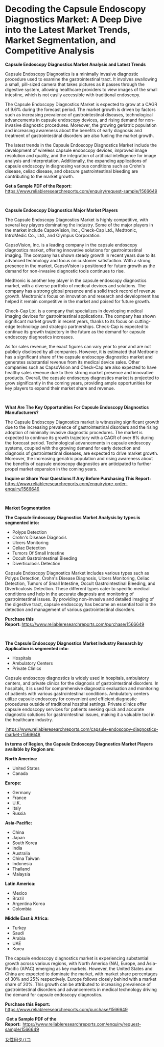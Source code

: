 <p><h1>Decoding the Capsule Endoscopy Diagnostics Market: A Deep Dive into the Latest Market Trends, Market Segmentation, and Competitive Analysis</h1></p><p><strong>Capsule Endoscopy Diagnostics Market Analysis and Latest Trends</strong></p>
<p><p>Capsule Endoscopy Diagnostics is a minimally invasive diagnostic procedure used to examine the gastrointestinal tract. It involves swallowing a small, pill-sized camera that takes pictures as it passes through the digestive system, allowing healthcare providers to view images of the small intestine, which is not easily accessible with traditional endoscopy.</p><p>The Capsule Endoscopy Diagnostics Market is expected to grow at a CAGR of 9.6% during the forecast period. The market growth is driven by factors such as increasing prevalence of gastrointestinal diseases, technological advancements in capsule endoscopy devices, and rising demand for non-invasive diagnostic procedures. Moreover, the growing geriatric population and increasing awareness about the benefits of early diagnosis and treatment of gastrointestinal disorders are also fueling the market growth.</p><p>The latest trends in the Capsule Endoscopy Diagnostics Market include the development of wireless capsule endoscopy devices, improved image resolution and quality, and the integration of artificial intelligence for image analysis and interpretation. Additionally, the expanding applications of capsule endoscopy in diagnosing various conditions such as Crohn's disease, celiac disease, and obscure gastrointestinal bleeding are contributing to the market growth.</p></p>
<p><strong>Get a Sample PDF of the Report:&nbsp;</strong> <a href="https://www.reliableresearchreports.com/enquiry/request-sample/1566649">https://www.reliableresearchreports.com/enquiry/request-sample/1566649</a></p>
<p>&nbsp;</p>
<p><strong>Capsule Endoscopy Diagnostics Major Market Players</strong></p>
<p><p>The Capsule Endoscopy Diagnostics Market is highly competitive, with several key players dominating the industry. Some of the major players in the market include CapsoVision, Inc., Check-Cap Ltd., Medtronic, IntroMedic Co., Ltd., and Olympus Corporation.</p><p>CapsoVision, Inc. is a leading company in the capsule endoscopy diagnostics market, offering innovative solutions for gastrointestinal imaging. The company has shown steady growth in recent years due to its advanced technology and focus on customer satisfaction. With a strong presence in the market, CapsoVision is positioned for future growth as the demand for non-invasive diagnostic tools continues to rise.</p><p>Medtronic is another key player in the capsule endoscopy diagnostics market, with a diverse portfolio of medical devices and solutions. The company has a strong global presence and a solid track record of revenue growth. Medtronic's focus on innovation and research and development has helped it remain competitive in the market and poised for future growth.</p><p>Check-Cap Ltd. is a company that specializes in developing medical imaging devices for gastrointestinal applications. The company has shown significant market growth in recent years, thanks to its focus on cutting-edge technology and strategic partnerships. Check-Cap is expected to continue its growth trajectory in the future as the demand for capsule endoscopy diagnostics increases.</p><p>As for sales revenue, the exact figures can vary year to year and are not publicly disclosed by all companies. However, it is estimated that Medtronic has a significant share of the capsule endoscopy diagnostics market and generates substantial revenue from its medical device sales. Other companies such as CapsoVision and Check-Cap are also expected to have healthy sales revenue due to their strong market presence and innovative products. Overall, the capsule endoscopy diagnostics market is projected to grow significantly in the coming years, providing ample opportunities for key players to expand their market share and revenue.</p></p>
<p>&nbsp;</p>
<p><strong>What Are The Key Opportunities For Capsule Endoscopy Diagnostics Manufacturers?</strong></p>
<p><p>The Capsule Endoscopy Diagnostics market is witnessing significant growth due to the increasing prevalence of gastrointestinal disorders and the rising adoption of minimally invasive diagnostic procedures. The market is expected to continue its growth trajectory with a CAGR of over 8% during the forecast period. Technological advancements in capsule endoscopy systems, coupled with the growing demand for early detection and diagnosis of gastrointestinal diseases, are expected to drive market growth. Moreover, the increasing geriatric population and rising awareness about the benefits of capsule endoscopy diagnostics are anticipated to further propel market expansion in the coming years.</p></p>
<p><strong>Inquire or Share Your Questions If Any Before Purchasing This Report:</strong> <a href="https://www.reliableresearchreports.com/enquiry/pre-order-enquiry/1566649">https://www.reliableresearchreports.com/enquiry/pre-order-enquiry/1566649</a></p>
<p>&nbsp;</p>
<p><strong>Market Segmentation</strong></p>
<p><strong>The Capsule Endoscopy Diagnostics Market Analysis by types is segmented into:</strong></p>
<p><ul><li>Polyps Detection</li><li>Crohn's Disease Diagnosis</li><li>Ulcers Monitoring</li><li>Celiac Detection</li><li>Tumors Of Small Intestine</li><li>Occult Gastrointestinal Bleeding</li><li>Diverticulosis Detection</li></ul></p>
<p><p>Capsule Endoscopy Diagnostics Market includes various types such as Polyps Detection, Crohn's Disease Diagnosis, Ulcers Monitoring, Celiac Detection, Tumors of Small Intestine, Occult Gastrointestinal Bleeding, and Diverticulosis Detection. These different types cater to specific medical conditions and help in the accurate diagnosis and monitoring of gastrointestinal issues. By providing non-invasive and detailed imaging of the digestive tract, capsule endoscopy has become an essential tool in the detection and management of various gastrointestinal disorders.</p></p>
<p><strong>Purchase this Report:&nbsp;</strong><a href="https://www.reliableresearchreports.com/purchase/1566649">https://www.reliableresearchreports.com/purchase/1566649</a></p>
<p>&nbsp;</p>
<p><strong>The Capsule Endoscopy Diagnostics Market Industry Research by Application is segmented into:</strong></p>
<p><ul><li>Hospitals</li><li>Ambulatory Centers</li><li>Private Clinics</li></ul></p>
<p><p>Capsule endoscopy diagnostics is widely used in hospitals, ambulatory centers, and private clinics for the diagnosis of gastrointestinal disorders. In hospitals, it is used for comprehensive diagnostic evaluation and monitoring of patients with various gastrointestinal conditions. Ambulatory centers utilize capsule endoscopy for convenient and efficient diagnostic procedures outside of traditional hospital settings. Private clinics offer capsule endoscopy services for patients seeking quick and accurate diagnostic solutions for gastrointestinal issues, making it a valuable tool in the healthcare industry.</p></p>
<p><a href="https://www.reliableresearchreports.com/capsule-endoscopy-diagnostics-market-r1566649">&nbsp;https://www.reliableresearchreports.com/capsule-endoscopy-diagnostics-market-r1566649</a></p>
<p><strong>In terms of Region, the Capsule Endoscopy Diagnostics Market Players available by Region are:</strong></p>
<p>
    <p> <strong> North America: </strong>
        <ul>
            <li>United States</li>
            <li>Canada</li>
        </ul>
        </p> 
    <p> <strong> Europe: </strong>
        <ul>
            <li>Germany</li>
            <li>France</li>
            <li>U.K.</li>
            <li>Italy</li>
            <li>Russia</li>
        </ul>
        </p> 
    <p> <strong> Asia-Pacific: </strong>
        <ul>
            <li>China</li>
            <li>Japan</li>
            <li>South Korea</li>
            <li>India</li>
            <li>Australia</li>
            <li>China Taiwan</li>
            <li>Indonesia</li>
            <li>Thailand</li>
            <li>Malaysia</li>
        </ul>
        </p> 
    <p> <strong> Latin America: </strong>
        <ul>
            <li>Mexico</li>
            <li>Brazil</li>
            <li>Argentina Korea</li>
            <li>Colombia</li>
        </ul>
        </p> 
    <p> <strong> Middle East & Africa: </strong>
        <ul>
            <li>Turkey</li>
            <li>Saudi</li>
            <li>Arabia</li>
            <li>UAE</li>
            <li>Korea</li>
        </ul>
    </p>
    </p>
<p><p>The capsule endoscopy diagnostics market is experiencing substantial growth across various regions, with North America (NA), Europe, and Asia-Pacific (APAC) emerging as key markets. However, the United States and China are expected to dominate the market, with market share percentages of 30% and 25% respectively. Europe follows closely behind with a market share of 20%. This growth can be attributed to increasing prevalence of gastrointestinal disorders and advancements in medical technology driving the demand for capsule endoscopy diagnostics.</p></p>
<p><strong>Purchase this Report: </strong><a href="https://www.reliableresearchreports.com/purchase/1566649">https://www.reliableresearchreports.com/purchase/1566649</a></p>
<p>&nbsp;<strong>Get a Sample PDF of the Report:&nbsp;&nbsp;</strong><a href="https://www.reliableresearchreports.com/enquiry/request-sample/1566649">https://www.reliableresearchreports.com/enquiry/request-sample/1566649</a></p>
<p><strong></strong></p>
<p><p><a href="https://github.com/xtkhtofdt934839/Market-Research-Report-List-2/blob/main/459663790871.md">女性用タバコ</a></p></p>